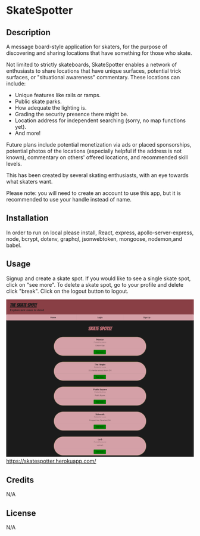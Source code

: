 # SkateSpotter

## Description

A message board-style application for skaters, for the purpose of discovering and sharing locations that have something for those who skate.

Not limited to strictly skateboards, SkateSpotter enables a network of enthusiasts to share locations that have unique surfaces, potential trick surfaces, or "situational awareness" commentary. These locations can include:

- Unique features like rails or ramps.
- Public skate parks.
- How adequate the lighting is.
- Grading the security presence there might be.
- Location address for independent searching (sorry, no map functions yet).
- And more!

Future plans include potential monetization via ads or placed sponsorships, potential photos of the locations (especially helpful if the address is not known), commentary on others' offered locations, and recommended skill levels.

This has been created by several skating enthusiasts, with an eye towards what skaters want.

Please note: you will need to create an account to use this app, but it is recommended to use your handle instead of name.

## Installation

In order to run on local please install, React, express, apollo-server-express, node, bcrypt, dotenv, graphql, jsonwebtoken, mongoose, nodemon,and babel.

## Usage

Signup and create a skate spot. If you would like to see a single skate spot, click on "see more". To delete a skate spot, go to your profile and delete click "break". Click on the logout button to logout.

![image of webpage](./client/public/images/skatespot.png)
https://skatespotter.herokuapp.com/

## Credits

N/A

## License

N/A
